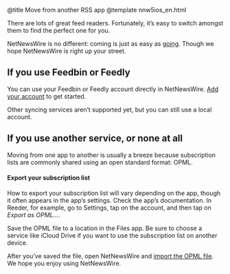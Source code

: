 @title Move from another RSS app
@template nnw5ios_en.html

There are lots of great feed readers. Fortunately, it’s easy to switch amongst them to find the perfect one for you.

NetNewsWire is no different: coming is just as easy as [going](export-opml). Though we hope NetNewsWire is right up your street.



If you use Feedbin or Feedly
----------------------------

You can use your Feedbin or Feedly account directly in NetNewsWire. [Add your account](syncing-accounts) to get started.

Other syncing services aren’t supported yet, but you can still use a local account.



If you use another service, or none at all
------------------------------------------

Moving from one app to another is usually a breeze because subscription lists are commonly shared using an open standard format: OPML.

#### Export your subscription list

How to export your subscription list will vary depending on the app, though it often appears in the app’s settings. Check the app’s documentation. In Reeder, for example, go to Settings, tap on the account, and then tap on *Export as OPML…*.

Save the OPML file to a location in the Files app. Be sure to choose a service like iCloud Drive if you want to use the subscription list on another device.

After you’ve saved the file, open NetNewsWire and [import the OPML file](import-opml). We hope you enjoy using NetNewsWire.